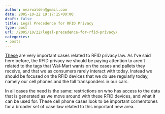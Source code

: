 ```yaml
---
author: nearwalden@gmail.com
date: 2005-10-22 19:17:15+00:00
draft: false
title: Legal Precedence for RFID Privacy
type: post
url: /2005/10/22/legal-precedence-for-rfid-privacy/
categories:
- posts
---
```


[These](//www.eff.org/deeplinks/archives/004077.php") are very important cases related to RFID privacy law.  As I've said here before, the RFID privacy we should be paying attention to aren't related to the tags that Wal-Mart wants on the cases and pallets they receive, and that we as consumers rarely interact with today.  Instead we should be focused on the RFID devices that we do use regularly today, namely our cell phones and the toll transponders in our cars.  





In all cases the need is the same:  restrictions on who has access to the data that is generated as we move around with these RFID devices, and what it can be used for.  These cell phone cases look to be important cornerstones for a broader set of case law related to this important new area.



